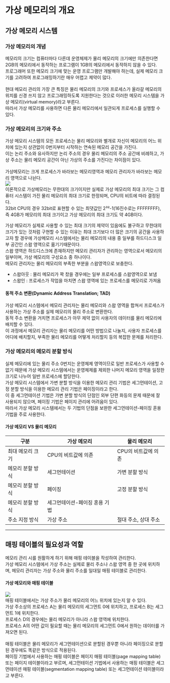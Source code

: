# 가상 메모리의 개요
## 가상 메모리 시스템
### 가상 메모리의 개념
메모리의 크기는 컴퓨터마다 다른데 운영체제가 물리 메모리의 크기에만 의존한다면 2GB의 메모리에서 동작하는 프로그램이 1GB의 메모리에서 동작하지 않을 수 있다.<br>
프로그래머 또한 메모리 크기에 맞는 운영 프로그램만 개발해야 하는데, 실제 메모리 크기를 고려하여 프로그래밍하기란 매우 어렵고 제약이 많다.<br>
<br>
현대 메모리 관리의 가장 큰 특징은 물리 메모리의 크기와 프로세스가 올라갈 메모리의 위치를 신경 쓰지 않고 프로그래밍하도록 지원한다는 것으로 이러한 메모리 시스템을 가상 메모리(virtual memory)라고 부른다.<br>
따라서 가상 메모리를 사용하면 다른 물리 메모리에서 일관되게 프로세스를 실행할 수 있다.<br>

### 가상 메모리의 크기와 주소
가상 메모리 시스템의 모든 프로세스는 물리 메모리와 별개로 자신이 메모리의 어느 위치에 있는지 상관없이 0번지부터 시작하는 연속된 메모리 공간을 가진다.<br>
이는 논리 주소와 유사하지만 논리 주소의 경우 물리 메모리의 주소 공간에 비례하고, 가상 주소는 물리 메모리 공간이 아닌 가상의 주소를 가진다는 차이점이 있다.<br>
<br>
가상메모리는 크게 프로세스가 바라보는 메모리영역과 메모리 관리자가 바라보는 메모리 영역으로 나뉜다.<br>
![](https://blog.kakaocdn.net/dn/8fRnk/btrLvI1i4NI/FmssDKIZ35SdDJrEcotqcK/img.png)<br>
이론적으로 가상메모리는 무한대의 크기이지만 실제로 가상 메모리의 최대 크기는 그 컴퓨터 시스템이 가진 물리 메모리의 최대 크기로 한정되며, CPU의 비트에 따라 결정된다.<br>
32bit CPU의 경우 32bit로 표현할 수 있는 최댓값인 2³²-1(16진수로는 FFFFFFFF), 즉 4GB가 메모리의 최대 크기이고 가상 메모리의 최대 크기도 약 4GB이다.<br>

가상 메모리가 실제로 사용할 수 있는 최대 크기의 제약이 있음에도 불구하고 무한대의 크기가 있는 것처럼 구현할 수 있는 이유는 최대 크기보다 더 많은 크기의 공간을 사용하고자 할 경우에 가상메모리 시스템에서는 물리 메모리의 내용 중 일부를 하드디스크 일부 공간인 스왑 영역으로 옮기기때문이다.<br>
스왑 영역은 하드디스크에 존재하지만 메모리 관리자가 관리하는 영역으로서 메모리의 일부이며, 가상 메모리의 구성요소 중 하나이다.<br>
메모리 관리자는 물리 메모리의 부족한 부분을 스왑영역으로 보충한다.<br>
- 스왑아웃 : 물리 메모리가 꽉 찼을 경우에는 일부 프로세스를 스왑영역으로 보냄 
- 스왑인 : 프로세스가 작업을 마치면 스왑 영역에 있는 프로세스를 메모리로 가져옴

#### 동적 주소 변환(Dynamic Address Translation; TAD)
가상 메모리 시스템에서 메모리 관리자는 물리 메모리와 스왑 영역을 합쳐서 프로세스가 사용하는 가상 주소를 실제 메모리의 물리 주소로 변환한다.<br>
동적 주소 변환을 거치면 프로세스가 아무 제약 없이 사용자의 데이터를 물리 메모리에 배치할 수 있다.<br>
이 과정에서 메모리 관리자는 물리 메모리를 어떤 방법으로 나눌지, 사용자 프로세스를 어디에 배치할지, 부족한 물리 메모리를 어떻게 처리할지 등의 복잡한 문제를 처리한다.<br>

###  가상 메모리의 메모리 분할 방식
실제 메모리에 있는 물리 주소 0번지는 운영체제 영역이므로 일반 프로세스가 사용할 수 없기 때문에 가상 메모리 시스템에서는 운영체제를 제외한 나머지 메모리 영역을 일정한 크기로 나누어 일반 프로세스에 할당한다.<br>
가상 메모리 시스템에서 가변 분할 방식을 이용한 메모리 관리 기법은 세그먼테이션, 고정 분할 방식을 이용한 메모리 관리 기법은 페이징이라고 한다.<br>
이 중 세그먼테이션 기법은 가변 분할 방식의 단점인 외부 단편 화등의 문제 때문에 잘 사용되지 않으며, 페이징 기법은 페이지 관리에 어려움이 있다. <br>
따라서 가상 메모리 시스템에서는 두 기법의 단점을 보완한 세그먼테이션-페이징 혼용 기법을 주로 사용한다.<br>

#### 가상 메모리 VS 물리 메모리
| 구분 | 가상 메모리 | 물리 메모리 |
| --- | --- | --- |
| 최대 메모리 크기 | CPU의 비트값에 의존 | CPU의 비트값에 의존 |
| 메모리 분할 방식 | 세그먼테이션 | 가변 분할 방식 |
| 메모리 분할 방식 | 페이징 | 고정 분할 방식 |
| 메모리 분할 방식 | 세그먼테이션-페이징 혼용 기법 |   |
| 주소 지정 방식 | 가상 주소 | 절대 주소, 상대 주소 |

------------


## 매핑 테이블의 필요성과 역할
메모리 관리 시를 원활하게 하기 위해 매핑 테이블을 작성하여 관리한다. <br>
가상 메모리 시스템에서 가상 주소는 실제로 물리 주소나 스왑 영역 중 한 곳에 위치하며, 메모리 관리자는 가상 주소와 물리 주소를 일대일 매핑 테이블로 관리한다.<br>

#### 가상 메모리와 매핑 테이블
![](https://img1.daumcdn.net/thumb/R1280x0/?scode=mtistory2&fname=https%3A%2F%2Fblog.kakaocdn.net%2Fdn%2FbBkZm9%2FbtrLLWEtkf7%2FTUpB5tkY6OZCvbonL7IAOk%2Fimg.png)<br>
매핑 테이블에서는 가상 주소가 물리 메모리의 어느 위치에 있는지 알 수 있다. <br>
가상 주소상의 프로세스 A는 물리 메모리의 세그먼트 0에 위치하고, 프로세스 B는 세그먼트 1에 위치한다. <br>
프로세스 D의 경우에는 물리 메모리가 아니라 스왑 영역에 위치한다.<br>
프로세스 A의 어떤 값이 필요할 때는 물리 메모리의 세그먼트 0에서 원하는 데이터를 가져오면 된다.<br>
<br>
매핑 테이블은 물리 메모리가 세그먼테이션으로 분할된 경우뿐 아니라 페이징으로 분할된 경우에도 똑같은 방식으로 적용된다.<br>
페이징 기법에서 사용하는 매핑 테이블은 페이지 매핑 테이블(page mapping table) 또는 페이지 테이블이라고 부르며, 세그먼테이션 기법에서 사용하는 매핑 테이블은 세그먼테이션 매핑 테이블(segmentation mapping table) 또는 세그먼테이션 테이블이라고 부른다. <br>
